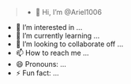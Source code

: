 >- 👋 Hi, I’m @Ariel1006
- 👀 I’m interested in ...
- 🌱 I’m currently learning ...
- 💞️ I’m looking to collaborate off ...
- 📫 How to reach me ...
- 😄 Pronouns: ...
- ⚡ Fun fact: ...

<!---
Ariel1006/Ariel1006 is a ✨ special ✨ repository because its `README.md` (this file) appears on your GitHub profile.
You can click the Preview link to take a look at your changes.
--->
